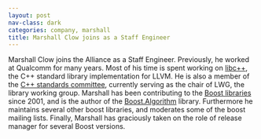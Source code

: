 ```yaml
---
layout: post
nav-class: dark
categories: company, marshall
title: Marshall Clow joins as a Staff Engineer
---
```


Marshall Clow joins the Alliance as a Staff Engineer. Previously,
he worked at Qualcomm for many years. Most of his time is spent
working on
<a href="https://libcxx.llvm.org">libc++</a>,
the C++ standard library implementation for LLVM. He is also a member
of the
<a href="https://isocpp.org/std/the-committee">C++ standards committee</a>,
currently serving as the chair of LWG, the library working group.
Marshall has been contributing to the
<a href="https://www.boost.org">Boost libraries</a>
since 2001, and is the author of the
<a href="http://boost.org/libs/algorithm">Boost.Algorithm</a>
library. Furthermore he maintains several other boost libraries,
and moderates some of the boost mailing lists. Finally, Marshall
has graciously taken on the role of release manager for several
Boost versions.
